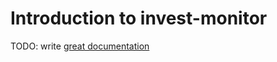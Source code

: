 # Introduction to invest-monitor

TODO: write [great documentation](http://jacobian.org/writing/what-to-write/)
